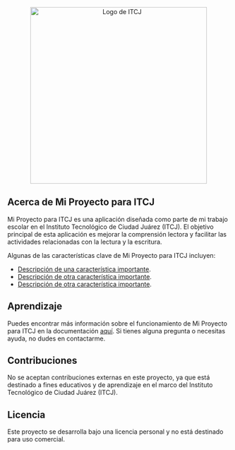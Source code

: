 <p align="center"><img src="https://www.utcj.edu.mx/CIESPN/PublishingImages/Estructura/ITCJ.png" width="400" alt="Logo de ITCJ"></p>

## Acerca de Mi Proyecto para ITCJ

Mi Proyecto para ITCJ es una aplicación diseñada como parte de mi trabajo escolar en el Instituto Tecnológico de Ciudad Juárez (ITCJ). El objetivo principal de esta aplicación es mejorar la comprensión lectora y facilitar las actividades relacionadas con la lectura y la escritura.

Algunas de las características clave de Mi Proyecto para ITCJ incluyen:

- [Descripción de una característica importante](URL_DE_DOCUMENTACION_DE_CARACTERISTICA).
- [Descripción de otra característica importante](URL_DE_DOCUMENTACION_DE_CARACTERISTICA).
- [Descripción de otra característica importante](URL_DE_DOCUMENTACION_DE_CARACTERISTICA).


## Aprendizaje

Puedes encontrar más información sobre el funcionamiento de Mi Proyecto para ITCJ en la documentación [aquí](URL_DE_DOCUMENTACION). Si tienes alguna pregunta o necesitas ayuda, no dudes en contactarme.

## Contribuciones

No se aceptan contribuciones externas en este proyecto, ya que está destinado a fines educativos y de aprendizaje en el marco del Instituto Tecnológico de Ciudad Juárez (ITCJ).

## Licencia

Este proyecto se desarrolla bajo una licencia personal y no está destinado para uso comercial.
